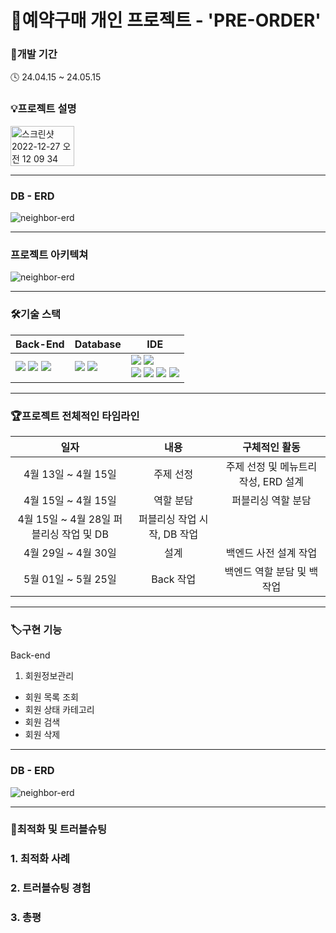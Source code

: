 # 🛒예약구매 개인 프로젝트 - 'PRE-ORDER'

### 📆개발 기간

🕓 24.04.15 ~ 24.05.15


### 💡프로젝트 설명
<div dir="auto" style="display: flex;">
<img width="1180" alt="스크린샷 2022-12-27 오전 12 09 34" src="https://github.com/dev-typelym/baby-baby/assets/122762472/8bbd166c-3344-4f5e-abb4-228e40d1224e" style = "width: 45%; height : 45%">
</div>


----------------------------------------------------------------------------------------------------------------------

### DB - ERD

![neighbor-erd](https://github.com/dev-typelym/baby-baby/assets/122762472/5e384f34-a28b-4571-b48f-8df36f00cf45)

-----------------------------------------------------------------------------------------------------------------------

### 프로젝트 아키텍쳐

![neighbor-erd](https://github.com/dev-typelym/baby-baby/assets/122762472/5e384f34-a28b-4571-b48f-8df36f00cf45)

----------------------------------------------------------------------------------------------------------------------

### 🛠️기술 스택

| Back-End | Database | IDE |
| --- | --- | --- |
| <span><img src="https://img.shields.io/badge/springboot-6DB33F?style=for-the-badge&logo=spring boot&logoColor=white"></span>  <span><img src="https://img.shields.io/badge/Spring Security-6DB33F?style=for-the-badge&logo=springsecurity&logoColor=white"></span> <span><img src="https://img.shields.io/badge/Hibernate-59666C?style=for-the-badge&logo=Hibernate&logoColor=white"></span> | <span><img src="https://img.shields.io/badge/MariaDB-003545?style=round-square&logo=mariadb&logoColor=white"/></span> <span><img src="https://img.shields.io/badge/Redis-DC382D?style=round-square&logo=Redis&logoColor=white"/></span> | <span><img src="https://img.shields.io/badge/Eclipse-2C2255.svg?style=round-square&logo=Eclipse&logoColor=white"/></span> <span><img src="https://img.shields.io/badge/Visual Studio Code-007ACC.svg?style=round-square&logo=Visual Studio Code&logoColor=white"/></span> <br> <span><img src="https://img.shields.io/badge/IntelliJ-000000.svg?style=round-square&logo=IntelliJ IDEA&logoColor=white"/></span> <span><img src="https://img.shields.io/badge/-DBeaver-brightgreen"/></span> <span><img src="https://img.shields.io/badge/Sourcetree-0052CC.svg?style=round-square&logo=Sourcetree&logoColor=white"/></span> <span><img src="https://img.shields.io/badge/Postman-FF6C37.svg?style=round-square&logo=Postman&logoColor=white"/></span> |




----------------------------------------------------------------------------------------------------------------------

### 🏆프로젝트 전체적인 타임라인<br>
|일자|내용|구체적인 활동|
|:---------:|:--------:|:-------:|
|4월 13일 ~ 4월 15일 | 주제 선정|주제 선정 및 메뉴트리 작성, ERD 설계 |
|4월 15일 ~ 4월 15일 | 역할 분담 | 퍼블리싱 역할 분담 |
|4월 15일 ~ 4월 28일 퍼블리싱 작업 및 DB| 퍼블리싱 작업 시작, DB 작업 |
|4월 29일 ~ 4월 30일 |설계| 백엔드 사전 설계 작업 |
|5월 01일 ~ 5월 25일|Back 작업|백엔드 역할 분담 및 백 작업|

----------------------------------------------------------------------------------------------------------------------

### 🏷️구현 기능

Back-end<br>
1. 회원정보관리
  - 회원 목록 조회
  - 회원 상태 카테고리 
  - 회원 검색
  - 회원 삭제
  

----------------------------------------------------------------------------------------------------------------------

### DB - ERD

![neighbor-erd](https://github.com/dev-typelym/baby-baby/assets/122762472/5e384f34-a28b-4571-b48f-8df36f00cf45)

----------------------------------------------------------------------------------------------------------------------
  
### 🌟최적화 및 트러블슈팅
<h3>1. 최적화 사례</h3>


<h3>2. 트러블슈팅 경험</h3>


<h3>3. 총평</h3>


